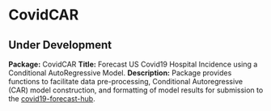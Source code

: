 # CovidCAR

## Under Development  

**Package:** CovidCAR
**Title:** Forecast US Covid19 Hospital Incidence using a Conditional AutoRegressive Model.
**Description:** Package provides functions to facilitate data pre-processing, Conditional
    Autoregressive (CAR) model construction, and formatting of model results for submission
    to the [covid19-forecast-hub](https://github.com/reichlab/covid19-forecast-hub).
